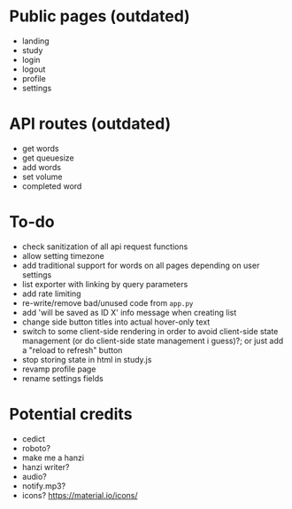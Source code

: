 # Public pages (outdated)

- landing
- study
- login
- logout
- profile
- settings

# API routes (outdated)

- get words
- get queuesize
- add words
- set volume
- completed word

# To-do

- check sanitization of all api request functions
- allow setting timezone
- add traditional support for words on all pages depending on user settings
- list exporter with linking by query parameters
- add rate limiting
- re-write/remove bad/unused code from `app.py`
- add 'will be saved as ID X' info message when creating list
- change side button titles into actual hover-only text
- switch to some client-side rendering in order to avoid client-side state management (or do client-side state management i guess)?; or just add a "reload to refresh" button
- stop storing state in html in study.js
- revamp profile page
- rename settings fields

# Potential credits

- cedict
- roboto?
- make me a hanzi
- hanzi writer?
- audio?
- notify.mp3?
- icons? https://material.io/icons/